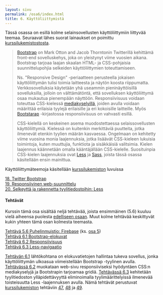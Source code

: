 ```yaml
---
layout: sivu
permalink: /osa6/index.html 
title: 6. Käyttöliittymistä
---
```


Tässä osassa on esillä kolme selainsovellusten käyttöliittymiin liittyvää teemaa. Seuraavat lähes suorat lainaukset on poimittu [kurssilukemistostosta][weso]. 

[weso]: {{site.baseurl}}/weso/

> [Bootstrap][bootstrap] on Mark Otton and Jacob Thorntonin Twitterillä kehittämä front-end sovelluskehys, joka on yleistynyt viime vuosien aikana. Bootstrap tarjoaa laajan skaalan HTML- ja CSS-pohjaisia suunnittelupohjia selkeiden käyttöliittymien toteuttamiseen. 
> 
> Ns. "Responsive Design" -periaatteen perusteella jokaisen käyttöliittymän tulisi toimia laitteesta ja näytön koosta riippumatta. Verkkosovelluksia käytetään yhä useammin pieninäyttöisillä sovelluksilla, jolloin on välttämätöntä, että sovelluksen käyttöliittymä osaa mukautua pienempään näyttöön. Responsiivisuus voidaan toteuttaa CSS-kielessä [mediakyselyillä][media_queries], joiden avulla voidaan määrittää erilaisia tyylejä erilaisille ja eri kokoisille laitteille. Myös [Bootstarap][bootstrap]  -kirjastossa responsiivisuus on vahvasti esillä.
> 
> CSS-kielellä on keskeinen asema muodostettaessa selaissovellusten käyttöliittymiä. Kielessä on kuitenkin merkittäviä puutteita, jotka ilmenevät etenkin tyylien määrän kasvaessa. Ongelmaan on kehitetty viime vuosina monia laajennuksia, jotka lisäävät CSS-kieleen lukuisia toimintoja, kuten muuttujia, funktiota ja sisäkkäisiä valitsimia. Kielen laajennus käännetään omalla kääntäjällään CSS-kielelle. Suosituinpia CSS-kielen laajennuksia ovat [Less][less] ja [Sass][sass], joista tässä osassa käsitellään ensin mainittua.

[bootstrap]: http://getbootstrap.com/
[media_queries]: https://developer.mozilla.org/en-US/docs/Web/CSS/Media_Queries/Using_media_queries
[less]: http://lesscss.org
[sass]: http://sass-lang.com

Käyttöliittymäteemoja käsitellään [kurssilukemiston][weso] luvuissa

[18. Twitter Bootstrap][luku-18]   
[19. Responsiivinen web-suunnittelu][luku-19]   
[20. Selkeyttä ja rakennetta tyylitiedostoihin: Less][luku-20]  

[luku-18]: {{site.baseurl}}/weso/#18-Twitter-Bootstrap
[luku-19]: {{site.baseurl}}/weso/#19-Responsiivinen-web-suunnittelu
[luku-20]: {{site.baseurl}}/weso/#20-Selkeyttä-ja-rakennetta-tyylitiedostoihin:-Less

#### Tehtävät

Kurssin tämä osa sisältää neljä tehtävää, joista ensimmäinen (5.6) kuuluu vielä aiheensa puolesta [edelliseen osaan](../osa5). Muut kolme tehtävää keskittyvät kukin yhteen tämä osan kolmesta teemasta.

[Tehtävä 5.6 Puhelinmuistio: Firebase](../osa5/tehtava56) (ks. [osa 5](../osa5))   
[Tehtävä 6.1 Bootstrap-elokuvat](tehtava61)   
[Tehtävä 6.2 Responsiivisuus](tehtava62)   
[Tehtävä 6.3 Less-navigaatio](tehtava63)   

[Tehtävän 6.1](tehtava61) lähtökohtana on elokuvatietojen hallintaa tukeva sovellus, jonka käyttöliittymän ulkoasua viimeistellään Bootstrap -tyylinen avulla. [Tehtävässä 6.2](tehtava62) muokataan web-sivu responsiiviseksi hyödyntäen CSS:n mediakyselyjä ja Bootstrapin tarjoamaa gridiä. [Tehtävässä 6.3](tehtava63) kehitetään tyylitiedoston ylläpidettävyyttä eliminoimalla tyylimäärittelyissä ilmenevää toisteisuutta Less -laajennuksen avulla. Nämä tehtävät perustuvat [kurssilukemiston][weso] tehtäviin [47][tehtava47], [48][tehtava48] ja [49][tehtava49].

[weso]: {{site.baseurl}}/weso/
[tehtava47]: {{site.baseurl}}/weso/#vk-6-t47
[tehtava48]: {{site.baseurl}}/weso/#vk-6-t48
[tehtava49]: {{site.baseurl}}/weso/#vk-6-t49
